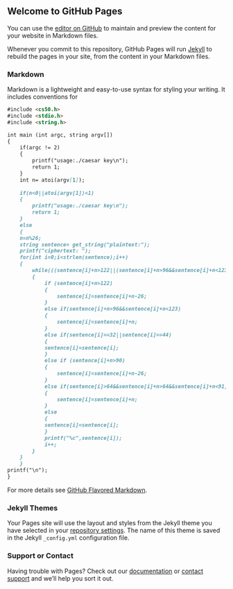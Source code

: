 ## Welcome to GitHub Pages

You can use the [editor on GitHub](https://github.com/godlewis1/college-repository/edit/master/README.md) to maintain and preview the content for your website in Markdown files.

Whenever you commit to this repository, GitHub Pages will run [Jekyll](https://jekyllrb.com/) to rebuild the pages in your site, from the content in your Markdown files.

### Markdown

Markdown is a lightweight and easy-to-use syntax for styling your writing. It includes conventions for

```markdown
#include <cs50.h>
#include <stdio.h>
#include <string.h>

int main (int argc, string argv[])
{
    if(argc != 2)
    {
        printf("usage:./caesar key\n");
        return 1;
    }
    int n= atoi(argv[1]);
    
    if(n<0||atoi(argv[1])<1)
    {
        printf("usage:./caesar key\n");
        return 1;
    }
    else
    {
    n=n%26;
    string sentence= get_string("plaintext:");
    printf("ciphertext: ");
    for(int i=0;i<strlen(sentence);i++)
    {
        while(((sentence[i]+n>122||(sentence[i]+n>96&&sentence[i]+n<123)||(sentence[i]==32||sentence[i]==44||sentence[i]==33)||(sentence[i]+n>90||(sentence[i]+n>64&&sentence[i]+n<91)))&&i<strlen(sentence)))
        {
            if (sentence[i]+n>122)
            {
                sentence[i]=sentence[i]+n-26;
            }
            else if(sentence[i]+n>96&&sentence[i]+n<123)
            {
                sentence[i]=sentence[i]+n;
            }
            else if(sentence[i]==32||sentence[i]==44)
            {
            sentence[i]=sentence[i];
            }
            else if (sentence[i]+n>90)
            {
                sentence[i]=sentence[i]+n-26;
            }
            else if(sentence[i]>64&&sentence[i]+n>64&&sentence[i]+n<91)
            {
                sentence[i]=sentence[i]+n;
            }
            else
            {
            sentence[i]=sentence[i];
            }
            printf("%c",sentence[i]);
            i++;
        }
    }
    }
printf("\n");
}
```

For more details see [GitHub Flavored Markdown](https://guides.github.com/features/mastering-markdown/).

### Jekyll Themes

Your Pages site will use the layout and styles from the Jekyll theme you have selected in your [repository settings](https://github.com/godlewis1/college-repository/settings). The name of this theme is saved in the Jekyll `_config.yml` configuration file.

### Support or Contact

Having trouble with Pages? Check out our [documentation](https://help.github.com/categories/github-pages-basics/) or [contact support](https://github.com/contact) and we’ll help you sort it out.
